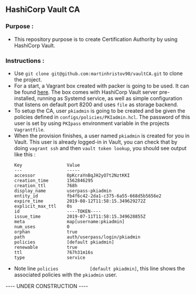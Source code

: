 ## HashiCorp Vault CA

### Purpose :

- This repository purpose is to create Certification Authority by using HashiCorp Vault.

### Instructions :

- Use `git clone git@github.com:martinhristov90/vaultCA.git` to clone the project.
- For a start, a Vagrant box created with packer is going to be used. It can be found [here](https://github.com/martinhristov90/packerVault). The box comes with HashiCorp Vault server pre-installed, running as Systemd service, as well as simple configuration that listens on default port 8200 and uses `file` as storage backend.
- To setup the CA, user `pkiadmin` is going to be created and be given the policies defined in `configs/policies/PKIadmin.hcl`. The password of this user is set by using `PKIpass` environment variable in the projects `Vagrantfile`.
- When the provision finishes, a user named `pkiadmin` is created for you in Vault. This user is already logged-in in Vault, you can check that by doing `vagrant ssh` and then `vault token lookup`, you should see output like this :
    ```
    Key                 Value
    ---                 -----
    accessor            0pKcraYnBqJH2yO7t2NztKKI
    creation_time       1562846295
    creation_ttl        768h
    display_name        userpass-pkiadmin
    entity_id           fb4f6c42-2da1-c375-6a55-668d5b5656e2
    expire_time         2019-08-12T11:58:15.349629272Z
    explicit_max_ttl    0s
    id                  ----TOKEN----
    issue_time          2019-07-11T11:58:15.349628855Z
    meta                map[username:pkiadmin]
    num_uses            0
    orphan              true
    path                auth/userpass/login/pkiadmin
    policies            [default pkiadmin]
    renewable           true
    ttl                 767h31m16s
    type                service
    ```
- Note line `policies            [default pkiadmin]`, this line shows the associated policies with the `pkiadmin` user.



---- UNDER CONSTRUCTION ----


